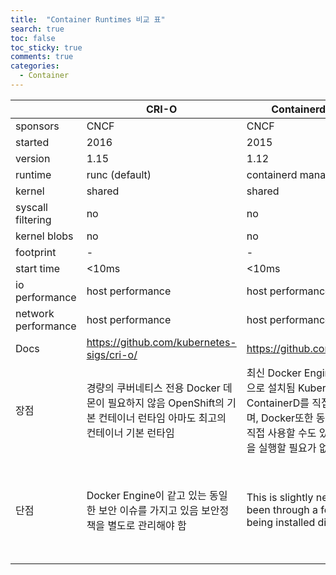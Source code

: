 ```yaml
---
title:  "Container Runtimes 비교 표"
search: true
toc: false
toc_sticky: true
comments: true
categories: 
  - Container
---
```


|                     | **CRI-O**                                                    | **Containerd CRI plugin**                                    | **Docker Engine**                                            | **gVisor CRI plugin**                                        | **CRI-O Kata Containers**                                    |
| ------------------- | ------------------------------------------------------------ | ------------------------------------------------------------ | ------------------------------------------------------------ | ------------------------------------------------------------ | ------------------------------------------------------------ |
| sponsors            | CNCF                                                         | CNCF                                                         | Docker Inc                                                   | Google                                                       | Intel                                                        |
| started             | 2016                                                         | 2015                                                         | Mar 2013                                                     | 2015                                                         | 2017                                                         |
| version             | 1.15                                                         | 1.12                                                         | 18.06                                                        | runc                                                         | 1.3                                                          |
| runtime             | runc (default)                                               | containerd managing runc                                     | runc                                                         | runsc                                                        | kata-runtime                                                 |
| kernel              | shared                                                       | shared                                                       | shared                                                       | partially shared                                             | isolated                                                     |
| syscall filtering   | no                                                           | no                                                           | no                                                           | yes                                                          | no                                                           |
| kernel blobs        | no                                                           | no                                                           | no                                                           | no                                                           | yes                                                          |
| footprint           | -                                                            | -                                                            | -                                                            | -                                                            | 30mb                                                         |
| start time          | <10ms                                                        | <10ms                                                        | <10ms                                                        | <10ms                                                        | <100ms                                                       |
| io performance      | host performance                                             | host performance                                             | host performance                                             | slow                                                         | host performance                                             |
| network performance | host performance                                             | host performance                                             | host performance                                             | slow (see comment)                                           | close to host performance                                    |
| Docs                | https://github.com/kubernetes-sigs/cri-o/                    | https://github.com/containerd/cri                            | https://github.com/moby/moby                                 | https://github.com/google/gvisor                             | https://github.com/kata-containers/runtime                   |
| 장점                | 경량의 쿠버네티스 전용 Docker 데몬이 필요하지 않음 OpenShift의 기본 컨테이너 런타임 아마도 최고의 컨테이너 기본 런타임 | 최신 Docker Engine과 함께 기본적으로 설치됨 Kubernetes는 ContainerD를 직접 사용할 수 있으며, Docker또한 동일한 호스트에서 직접 사용할 수도 있음  DockerD 데몬을 실행할 필요가 없음 | 방대한 수의 사용자가 테스트하고 반복 한 가장 성숙한 런타임 seccomp, SELinux 및 AppArmor를 사용하여 강화할 수 있음 가장 빠른 시작 시간  메모리 사용량이 가장 적음 | gcloud appengine에서 고객 간의 격리 계층으로 사용함 상태를 저장하지 않는 웹 앱에 적합 표준 컨테이너에 두 개의 보안 계층을 추가함 | 아마도 가장 안전한 옵션 보안에 대한 주요 절충안으로 오버헤드가 발생하는것은 그렇게 나쁘지 않은 것으로 보임 |
| 단점                | Docker Engine이 같고 있는 동일한 보안 이슈를 가지고 있음 보안정책을 별도로 관리해야 함 | This is slightly newer as it has been through a few iterations of being installed differently. | Kubernetes는 **CRI 플러그인 아키텍처로 이동하고 있음** 보안을 강화하고 관리하는것은 너무 복잡함 | 버전이 지정되지 않았으며 아직 Kubernetes에서 프로덕션에 사용해서는 안됨 많은 syscall을 만드는 응용 프로그램에는 적합하지 않음 400 개 Linux syscall이 모두 구현되어 일부 앱이 작동하지 않을 수 있음 (예 : postgres). | kata-runtime 자체는 v1이지만 이것이 Kubernetes 상에서 어떻게 준비 되어 있는지  확인이 필요 30MB 메모리 오버 헤드로 인한 비효율적 패킹 시작 시간 |